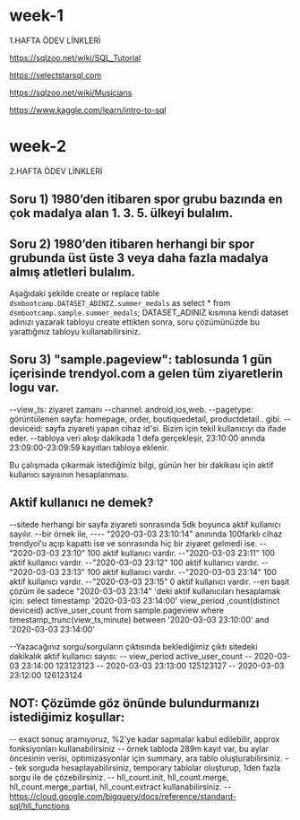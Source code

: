 # week-1
1.HAFTA ÖDEV LİNKLERİ

https://sqlzoo.net/wiki/SQL_Tutorial

https://selectstarsql.com

https://sqlzoo.net/wiki/Musicians

https://www.kaggle.com/learn/intro-to-sql  


# week-2
2.HAFTA ÖDEV LİNKLERİ

## Soru 1) 1980’den itibaren spor grubu bazında en çok madalya alan 1. 3. 5. ülkeyi bulalım.
## Soru 2) 1980’den itibaren herhangi bir spor grubunda üst üste 3 veya daha fazla madalya almış atletleri bulalım.

Aşağıdaki şekilde
create or replace table `dsmbootcamp.DATASET_ADINIZ.summer_medals`
as
select * from `dsmbootcamp.sample.summer_medals`; 
DATASET_ADINIZ kısmına kendi dataset adınızı yazarak tabloyu create ettikten sonra, soru çözümünüzde bu yarattığınız tabloyu kullanabilirsiniz.

## Soru 3) "sample.pageview": tablosunda 1 gün içerisinde trendyol.com a gelen tüm ziyaretlerin logu var.
--view_ts: ziyaret zamanı
--channel: android,ios,web.
--pagetype: görüntülenen sayfa: homepage, order, boutiquedetail, productdetail.. gibi.
--deviceid: sayfa ziyareti yapan cihaz id'si. Bizim için tekil kullanıcıyı da ifade eder.
--tabloya veri akışı dakikada 1 defa gerçekleşir, 23:10:00 anında 23:09:00-23:09:59 kayıtları tabloya eklenir.

Bu çalışmada çıkarmak istediğimiz bilgi, günün her bir dakikası için aktif kullanıcı sayısının hesaplanması.
## Aktif kullanıcı ne demek?
--sitede herhangi bir sayfa ziyareti sonrasında 5dk boyunca aktif kullanıcı sayılır.
--bir örnek ile, 
---- "2020-03-03 23:10:14" anınında 100farklı cihaz trendyol'u açıp kapattı ise ve sonrasında hiç bir ziyaret gelmedi ise.
--"2020-03-03 23:10" 100 aktif kullanıcı vardır.
--"2020-03-03 23:11" 100 aktif kullanıcı vardır.
--"2020-03-03 23:12" 100 aktif kullanıcı vardır.
--"2020-03-03 23:13" 100 aktif kullanıcı vardır.
--"2020-03-03 23:14" 100 aktif kullanıcı vardır.
--"2020-03-03 23:15" 0 aktif kullanıcı vardır.
--en basit çözüm ile sadece "2020-03-03 23:14" 'deki aktif kullanıcıları hesaplamak için:
select timestamp '2020-03-03 23:14:00' view_period
      ,count(distinct deviceid) active_user_count
 from sample.pageview
where timestamp_trunc(view_ts,minute) between '2020-03-03 23:10:00' and '2020-03-03 23:14:00'

--Yazacağınız sorgu/sorguların çıktısında beklediğimiz çıktı sitedeki dakikalık aktif kullanıcı sayısı:
-- view_period            active_user_count
-- 2020-03-03 23:14:00            123123123
-- 2020-03-03 23:13:00            125123127
-- 2020-03-03 23:12:00            126123124

## NOT: Çözümde göz önünde bulundurmanızı istediğimiz koşullar:
-- exact sonuç aramıyoruz, %2'ye kadar sapmalar kabul edilebilir, approx fonksiyonları kullanabilirsiniz
-- örnek tabloda 289m kayıt var, bu aylar öncesinin verisi, optimizasyonlar için summary, ara tablo oluşturabilirsiniz.
-- tek sorguda hesaplayabilirsiniz, temporary tablolar oluşturup, 1den fazla sorgu ile de çözebilirsiniz.
-- hll_count.init, hll_count.merge, hll_count.merge_partial, hll_count.extract kullanabilirsiniz.
-- https://cloud.google.com/bigquery/docs/reference/standard-sql/hll_functions
